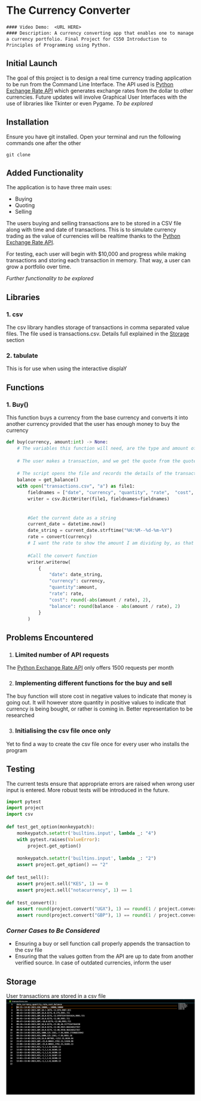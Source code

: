  # The Currency Converter
    #### Video Demo:  <URL HERE>
    #### Description: A currency converting app that enables one to manage a currency portfolio. Final Project for CS50 Introduction to Principles of Programming using Python.


## Initial Launch
The goal of this project is to design a real time currency trading application to be run from the Command Line Interface. The API used is
[Python Exchange Rate API](https://www.exchangerate-api.com/docs/python-currency-api) which generates exchange rates from the dollar to other currencies. Future updates will involve Graphical User Interfaces with the use of libraries like Tkinter or even Pygame. _To be explored_

## Installation
Ensure you have git installed.
Open your terminal and run the following commands one after the other
```
git clone
```

## Added Functionality
The application is to have three main uses:
- Buying
- Quoting
- Selling

The users buying and selling transactions are to be stored in a CSV file along with time and date of transactions. This is to simulate currency trading as the value of currencies will be realtime thanks to the [Python Exchange Rate API](https://www.exchangerate-api.com/docs/python-currency-api).

For testing, each user will begin with $10,000 and progress while making transactions and storing each transaction in memory. That way, a user can grow a portfolio over time.

_Further functionality to be explored_

## Libraries
### 1. csv

The csv library handles storage of transactions in comma separated value files. The file used is transactions.csv. Details full explained in the [Storage](#storage) section

### 2. tabulate

This is for use when using the interactive displaY


## Functions
### 1. Buy()

This function buys a currency from the base currency and converts it into another currency provided that the user has enough money to buy the currency
```Python
def buy(currency, amount:int) -> None:
    # The variables this function will need, are the type and amount of currency the user is buying.

    # The user makes a transaction, and we get the quote from the quote() function

    # The script opens the file and records the details of the transaction
    balance = get_balance()
    with open("transactions.csv", "a") as file1:
        fieldnames = ["date", "currency", "quantity", "rate",  "cost", "balance"]
        writer = csv.DictWriter(file1, fieldnames=fieldnames)


        #Get the current date as a string
        current_date = datetime.now()
        date_string = current_date.strftime("%H:%M--%d-%m-%Y")
        rate = convert(currency)
        # I want the rate to show the amount I am dividing by, as that is more intuitive

        #Call the convert function
        writer.writerow(
            {
                "date": date_string,
                "currency": currency,
                "quantity":amount,
                "rate": rate,
                "cost": round(-abs(amount / rate), 2),
                "balance": round(balance - abs(amount / rate), 2) 
            }
        )
```

## Problems Encountered
1. ### Limited number of API requests

The [Python Exchange Rate API](https://www.exchangerate-api.com/docs/python-currency-api) only offers 1500 requests per month

2. ### Implementing different functions for the buy and sell

The buy function will store cost in negative values to indicate that money is going out. It will however store quantity in positive values to indicate that currency is being bought, or rather is coming in. Better representation to be researched

3. ### Initialising the csv file once only

Yet to find a way to create the csv file once for every user who installs the program

## Testing
The current tests ensure that appropriate errors are raised when wrong user input is entered. More robust tests will be introduced in the future.
```Python
import pytest
import project
import csv

def test_get_option(monkeypatch):
    monkeypatch.setattr('builtins.input', lambda _: "4")
    with pytest.raises(ValueError):
        project.get_option()

    monkeypatch.setattr('builtins.input', lambda _: "2")
    assert project.get_option() == "2"

def test_sell():
    assert project.sell("KES", 1) == 0
    assert project.sell("notacurrency", 1) == 1

def test_convert():
    assert round(project.convert("UGX"), 1) == round(1 / project.convert("UGX", inverse=True), 1)
    assert round(project.convert("GBP"), 1) == round(1 / project.convert("GBP", inverse=True), 1)
```

### _Corner Cases to Be Considered_
-  Ensuring a buy or sell function call properly appends the transaction to the csv file
- Ensuring that the values gotten from the API are up to date from another verified source. In case of outdated currencies, inform the user


## Storage
User transactions are stored in a csv file
![Image of my csv file for storing transactions](csv_image.png)